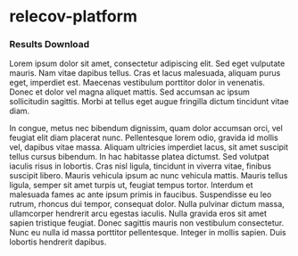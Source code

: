 # relecov-platform

### Results Download

Lorem ipsum dolor sit amet, consectetur adipiscing elit. Sed eget vulputate mauris. Nam vitae dapibus tellus. Cras et lacus malesuada, aliquam purus eget, imperdiet est. Maecenas vestibulum porttitor dolor in venenatis. Donec et dolor vel magna aliquet mattis. Sed accumsan ac ipsum sollicitudin sagittis. Morbi at tellus eget augue fringilla dictum tincidunt vitae diam.

In congue, metus nec bibendum dignissim, quam dolor accumsan orci, vel feugiat elit diam placerat nunc. Pellentesque lorem odio, gravida id mollis vel, dapibus vitae massa. Aliquam ultricies imperdiet lacus, sit amet suscipit tellus cursus bibendum. In hac habitasse platea dictumst. Sed volutpat iaculis risus in lobortis. Cras nisl ligula, tincidunt in viverra vitae, finibus suscipit libero. Mauris vehicula ipsum ac nunc vehicula mattis. Mauris tellus ligula, semper sit amet turpis ut, feugiat tempus tortor. Interdum et malesuada fames ac ante ipsum primis in faucibus. Suspendisse eu leo rutrum, rhoncus dui tempor, consequat dolor. Nulla pulvinar dictum massa, ullamcorper hendrerit arcu egestas iaculis. Nulla gravida eros sit amet sapien tristique feugiat. Donec sagittis mauris non vestibulum consectetur. Nunc eu nulla id massa porttitor pellentesque. Integer in mollis sapien. Duis lobortis hendrerit dapibus.

